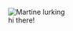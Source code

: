 ![Martine lurking](https://cdn.discordapp.com/attachments/551466986077421569/996950727916269689/martine_lurk.png)  
hi there!
